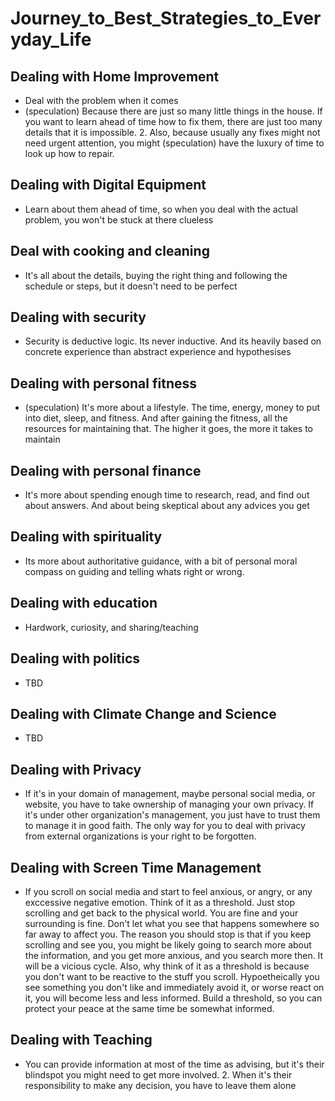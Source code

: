 # Journey_to_Best_Strategies_to_Everyday_Life

## Dealing with Home Improvement
* Deal with the problem when it comes
* (speculation) Because there are just so many little things in the house. If you want to learn ahead of time how to fix them, there are just too many details that it is impossible. 2. Also, because usually any fixes might not need urgent attention, you might (speculation) have the luxury of time to look up how to repair.

## Dealing with Digital Equipment
* Learn about them ahead of time, so when you deal with the actual problem, you won't be stuck at there clueless

## Deal with cooking and cleaning
* It's all about the details, buying the right thing and following the schedule or steps, but it doesn't need to be perfect

## Dealing with security
* Security is deductive logic. Its never inductive. And its heavily based on concrete experience than abstract experience and hypothesises

## Dealing with personal fitness
* (speculation) It's more about a lifestyle. The time, energy, money to put into diet, sleep, and fitness. And after gaining the fitness, all the resources for maintaining that. The higher it goes, the more it takes to maintain

## Dealing with personal finance
* It's more about spending enough time to research, read, and find out about answers. And about being skeptical about any advices you get

## Dealing with spirituality
* Its more about authoritative guidance, with a bit of personal moral compass on guiding and telling whats right or wrong.

## Dealing with education
* Hardwork, curiosity, and sharing/teaching

## Dealing with politics
* TBD


## Dealing with Climate Change and Science
* TBD

## Dealing with Privacy
* If it's in your domain of management, maybe personal social media, or website, you have to take ownership of managing your own privacy. If it's under other organization's management, you just have to trust them to manage it in good faith. The only way for you to deal with privacy from external organizations is your right to be forgotten.

## Dealing with Screen Time Management
* If you scroll on social media and start to feel anxious, or angry, or any exccessive negative emotion. Think of it as a threshold. Just stop scrolling and get back to the physical world. You are fine and your surrounding is fine. Don't let what you see that happens somewhere so far away to affect you. The reason you should stop is that if you keep scrolling and see you, you might be likely going to search more about the information, and you get more anxious, and you search more then. It will be a vicious cycle. Also, why think of it as a threshold is because you don't want to be reactive to the stuff you scroll. Hypoetheically you see something you don't like and immediately avoid it, or worse react on it, you will become less and less informed. Build a threshold, so you can protect your peace at the same time be somewhat informed.

## Dealing with Teaching
* You can provide information at most of the time as advising, but it's their blindspot you might need to get more involved. 2. When it's their responsibility to make any decision, you have to leave them alone







